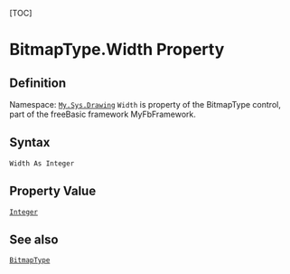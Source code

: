 [TOC]
# BitmapType.Width Property

## Definition
Namespace: [`My.Sys.Drawing`](My.Sys.Drawing.md)
`Width` is property of the BitmapType control, part of the freeBasic framework MyFbFramework.
## Syntax
```freeBasic
Width As Integer
```
## Property Value
[`Integer`]("https://www.freebasic.net/wiki/KeyPgInteger")
## See also
[`BitmapType`](BitmapType.md)
